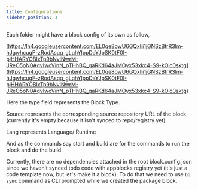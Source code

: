 ```yaml
---
title: Configurations
sidebar_position: 3
---
```


Each folder might have a block config of its own as follow,

[https://lh4.googleusercontent.com/EL0qe8owU6GQxIii1jGNSzBtrR3lm-hJgwhcugF-zRodAsqq_gLqhYlppDaYJpSK0tF0I-pjHHARYOBlxTp9bNvlNwrM-JReO5oN0AqvIwoVinN_pTHhBQ_gaRKd64aJMOyx53xkc4-S9-kOlc0sktg](https://lh4.googleusercontent.com/EL0qe8owU6GQxIii1jGNSzBtrR3lm-hJgwhcugF-zRodAsqq_gLqhYlppDaYJpSK0tF0I-pjHHARYOBlxTp9bNvlNwrM-JReO5oN0AqvIwoVinN_pTHhBQ_gaRKd64aJMOyx53xkc4-S9-kOlc0sktg)

Here the type field represents the Block Type.

Source represents the corresponding source repository URL of the block (currently it's empty because it isn't synced to repo/registry yet)

Lang represents Language/ Runtime

And as the commands say start and build are for the commands to run the block and do the build.

Currently, there are no dependencies attached in the root block.config.json since we haven’t synced todo code with appblocks registry yet (it's just a code template now, but let's make it a block). To do that we need to use ```bb sync``` command as CLI prompted while we created the package block.
